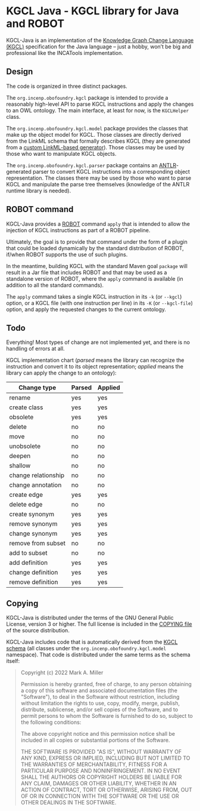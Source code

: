 KGCL Java - KGCL library for Java and ROBOT
===========================================

KGCL-Java is an implementation of the [Knowledge Graph Change Language
(KGCL)](https://github.com/INCATools/kgcl) specification for the Java
language – just a hobby, won’t be big and professional like the
INCATools implementation.

Design
------
The code is organized in three distinct packages.

The `org.incenp.obofoundry.kgcl` package is intended to provide a
reasonably high-level API to parse KGCL instructions and apply the
changes to an OWL ontology. The main interface, at least for now, is the
`KGCLHelper` class.

The `org.incenp.obofoundry.kgcl.model` package provides the classes that
make up the object model for KGCL. Those classes are directly derived
from the LinkML schema that formally describes KGCL (they are generated
from a [custom LinkML-based generator](linkml/custom-javagen.py)). Those
classes may be used by those who want to manipulate KGCL objects.

The `org.incenp.obofoundry.kgcl.parser` package contains an
[ANTLR](https://www.antlr.org/)-generated parser to convert KGCL
instructions into a corresponding object representation. The classes
there may be used by those who want to parse KGCL and manipulate the
parse tree themselves (knowledge of the ANTLR runtime library is
needed).

ROBOT command
-------------
KGCL-Java provides a [ROBOT](http://robot.obolibrary.org/) command
`apply` that is intended to allow the injection of KGCL instructions as
part of a ROBOT pipeline.

Ultimately, the goal is to provide that command under the form of a
plugin that could be loaded dynamically by the standard distribution of
ROBOT, if/when ROBOT supports the use of such plugins.

In the meantime, building KGCL with the standard Maven goal `package`
will result in a Jar file that includes ROBOT and that may be used as a
standalone version of ROBOT, where the `apply` command is available (in
addition to all the standard commands).

The `apply` command takes a single KGCL instruction in its `-k` (or
`--kgcl`) option, or a KGCL file (with one instruction per line) in its
`-K` (or `--kgcl-file`) option, and apply the requested changes to the
current ontology.

Todo
----
Everything! Most types of change are not implemented yet, and there is
no handling of errors at all.

KGCL implementation chart (_parsed_ means the library can recognize the
instruction and convert it to its object representation; _applied_ means
the library can apply the change to an ontology):

| Change type         | Parsed | Applied |
| ------------------- | -------| ------- |
| rename              | yes    | yes     |
| create class        | yes    | yes     |
| obsolete            | yes    | yes     |
| delete              | no     | no      |
| move                | no     | no      |
| unobsolete          | no     | no      |
| deepen              | no     | no      |
| shallow             | no     | no      |
| change relationship | no     | no      |
| change annotation   | no     | no      |
| create edge         | yes    | yes     |
| delete edge         | no     | no      |
| create synonym      | yes    | yes     |
| remove synonym      | yes    | yes     |
| change synonym      | yes    | yes     |
| remove from subset  | no     | no      |
| add to subset       | no     | no      |
| add definition      | yes    | yes     |
| change definition   | yes    | yes     |
| remove definition   | yes    | yes     |

Copying
-------
KGCL-Java is distributed under the terms of the GNU General Public
License, version 3 or higher. The full license is included in the
[COPYING file](COPYING) of the source distribution.

KGCL-Java includes code that is automatically derived from the [KGCL
schema](https://github.com/INCATools/kgcl) (all classes under the
`org.incenp.obofoundry.kgcl.model` namespace). That code is distributed
under the same terms as the schema itself:

> Copyright (c) 2022 Mark A. Miller
>
> Permission is hereby granted, free of charge, to any person obtaining a copy
> of this software and associated documentation files (the "Software"), to deal
> in the Software without restriction, including without limitation the rights
> to use, copy, modify, merge, publish, distribute, sublicense, and/or sell
> copies of the Software, and to permit persons to whom the Software is
> furnished to do so, subject to the following conditions:
>
> The above copyright notice and this permission notice shall be included in all
> copies or substantial portions of the Software.
>
> THE SOFTWARE IS PROVIDED "AS IS", WITHOUT WARRANTY OF ANY KIND, EXPRESS OR
> IMPLIED, INCLUDING BUT NOT LIMITED TO THE WARRANTIES OF MERCHANTABILITY,
> FITNESS FOR A PARTICULAR PURPOSE AND NONINFRINGEMENT. IN NO EVENT SHALL THE
> AUTHORS OR COPYRIGHT HOLDERS BE LIABLE FOR ANY CLAIM, DAMAGES OR OTHER
> LIABILITY, WHETHER IN AN ACTION OF CONTRACT, TORT OR OTHERWISE, ARISING FROM,
> OUT OF OR IN CONNECTION WITH THE SOFTWARE OR THE USE OR OTHER DEALINGS IN THE
> SOFTWARE.
